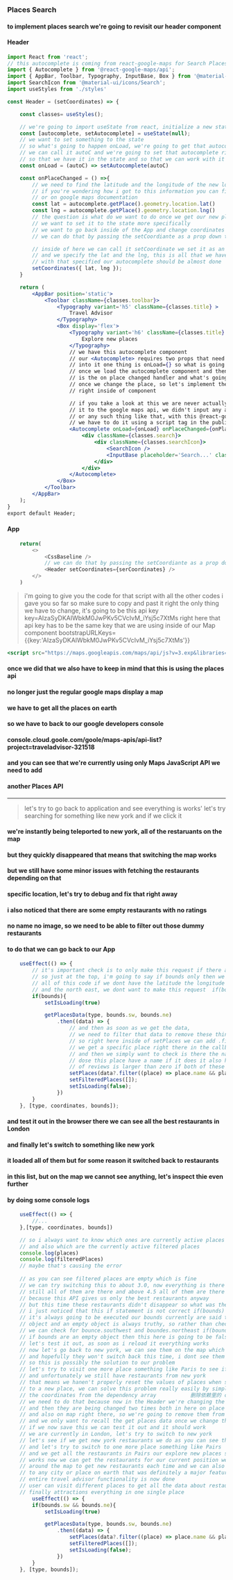 ### Places Search
#### to implement places search we're going to revisit our header component
#### Header
```jsx
import React from 'react';
// this autocomplete is coming from react-google-maps for Search Places
import { Autocomplete } from '@react-google-maps/api';
import { AppBar, Toolbar, Typography, InputBase, Box } from '@material-ui/core';
import SearchIcon from '@material-ui/icons/Search';
import useStyles from './styles'

const Header = (setCoordinates) => {

    const classes= useStyles();

    // we're going to import useState from react, initialize a new state field
    const [autocomplete, setAutocomplete] = useState(null);
    // we want to set something to the state 
    // so what's going to happen onLoad, we're going to get that autocomplete
    // we can call it autoC and we're going to set that autocomplete right in here
    // so that we have it in the state and so that we can work with it 
    const onLoad = (autoC) => setAutocomplete(autoC)

    const onPlaceChanged = () =>{
        // we need to find the latitude and the longitude of the new location
        // if you're wondering how i got to this information you can find it online
        // or on google maps documentation 
        const lat = autocomplete.getPlace().geometry.location.lat()
        const lng = autocomplete.getPlace().geometry.location.lng()
        // the question is what do we want to do once we get our new place
        // we want to set it to the state more specifically 
        // we want to go back inside of the App and change coordinates
        // we can do that by passing the setCoordiante as a prop down to the header

        // inside of here we can call it setCoordinate we set it as an object 
        // and we specify the lat and the lng, this is all that we have to do 
        // with that specified our autocomplete should be almost done
        setCoordinates({ lat, lng });
    } 

    return (
        <AppBar position='static'>
            <Toolbar className={classes.toolbar}>
                <Typography variant='h5' className={classes.title} > 
                    Travel Advisor
                </Typography>
                <Box display='flex'>
                    <Typography variant='h6' className={classes.title} > 
                        Explore new places
                    </Typography>
                    // we have this autocomplete component 
                    // our <Autocomplete> requires two props that need to be passed 
                    // into it one thing is onLoad={} so what is going to happen 
                    // once we load the autocomplete component and then second thing
                    // is the on place changed handler and what's going to happen 
                    // once we change the place, so let's implement these two functions
                    // right inside of component

                    // if you take a look at this we are never actually connecting
                    // it to the google maps api, we didn't input any api key 
                    // or any such thing like that, with this @react-google-maps/api
                    // we have to do it using a script tag in the public index.html
                    <Autocomplete onLoad={onLoad} onPlaceChanged={onPlaceChanged} >
                        <div className={classes.search}>
                            <div className={classes.searchIcon}>
                                <SearchIcon />
                                <InputBase placeholder='Search...' classes={{ root:classes.inputRoot. input: classes.inputInput }} />
                            </div>
                        </div>
                    </Autocomplete>
                </Box>
            </Toolbar>
        </AppBar>
    );
}
export default Header;

```
#### App
```js
    return(
        <>
            <CssBaseline />
            // we can do that by passing the setCoordiante as a prop down to the header
            <Header setCoordinates={serCoordinates} />
        </>
    )
```
> i'm going to give you the code for that script with all the other codes i gave you 
> so far so make sure to copy and past it right
> the only thing we have to change, it's going to be this api key
> key=AIzaSyDKAIWbkM0JwPKv5CVcIvM_iYsj5c7XtMs   right here 
> that api key has to be the same key that we are using inside of our Map component
> bootstrapURLKeys={{key:'AIzaSyDKAIWbkM0JwPKv5CVcIvM_iYsj5c7XtMs'}}  
```jsx
<script src="https://maps.googleapis.com/maps/api/js?v=3.exp&libraries=geometry,drawing,places&key=AIzaSyDKAIWbkM0JwPKv5CVcIvM_iYsj5c7XtMs"></script>
```

#### once we did that we also have to keep in mind that this is using the places api 
#### no longer just the regular google maps display a map 
#### we have to get all the places on earth
#### so we have to back to our google developers console  
#### console.cloud.goole.com/goole/maps-apis/api-list?project=traveladvisor-321518
#### and you can see that we're currently using only Maps JavaScript API we need to add
#### another Places API

--------------------------------------------------------------------------------
> let's try to go back to application and see everything is works'
> let's try searching for something like new york and if we click it 
#### we're instantly being teleported to new york, all of the restaruants on the map
#### but they quickly disappeared that means that switching the map works
#### but we still have some minor issues with fetching the restaurants depending on that
#### specific location, let's try to debug and fix that right away
#### i also noticed that there are some empty restaurants with no ratings
#### no name no image, so we need to be able to filter out those dummy restaurants
#### to do that we can go back to our App 
```js
    useEffect(() => {
        // it's important check is to only make this request if there are bounds
        // so just at the top, i'm going to say if bounds only then we want to do 
        // all of this code if we dont have the latitude the longitude the southwest
        // and the north east, we dont want to make this request  if(bounds) 
        if(bounds){
            setIsLoading(true)

            getPlacesData(type, bounds.sw, bounds.ne)
                .then((data) => {
                    // and then as soon as we get the data, 
                    // we need to filter that data to remove these things
                    // so right here inside of setPlaces we can add .filter()
                    // we get a specific place right there in the callback function
                    // and then we simply want to check is there the name 
                    // dose this place have a name if it does it also have the place. number
                    // of reviews is larger than zero if both of these conditions are true 
                    setPlaces(data?.filter((place) => place.name && place.num_reviews > 0));
                    setFilteredPlaces([]);
                    setIsLoading(false);
                })
        }
    }, [type, coordinates, bounds]);

```
#### and test it out in the browser there we can see all the best restaurants in London 
#### and finally let's switch to something like new york
#### it loaded all of them but for some reason it switched back to restaurants
#### in this list, but on the map we cannot see anything, let's inspect thie even further
#### by doing some console logs 

```js
    useEffect(() => {
        //...
    },[type, coordinates, bounds])

    // so i always want to know which ones are currently active places 
    // and also which are the currently active filtered places 
    console.log(places)
    console.log(filteredPlaces)
    // maybe that's causing the error
    
    // as you can see filtered places are empty which is fine
    // we can try switching this to about 3.0, now everything is there above 4.0 
    // still all of them are there and above 4.5 all of them are there 
    // because this API gives us only the best restaurants anyway
    // but this time these restaurants didn't disappear so what was the catch the last time
    // i just noticed that this if statement is not correct if(bounds)
    // it's always going to be executed our bounds currently are said to be an empty
    // object and an empty object is always truthy, so rather than checking for bounds
    // we can check for bounce.southwest and boundes.northeast if(bounds.sw && bounds.ne)
    // if bounds are an empty object then this here is going to be false 
    // let's test it out, as soon as i reload it everything works 
    // now let's go back to new york, we can see them on the map which works fine 
    // and hopefully they won't switch back this time, i dont see them switching back 
    // so this is possibly the solution to our problem 
    // let's try to visit one more place something like Paris to see if that workds
    // and unfortunately we still have restaurants from new york 
    // that means we hanen't properly reset the values of places when switching
    // to a new place, we can solve this problem really easily by simply removing
    // the coordinates from the dependency array           删除依赖里的 coordinates
    // we need to do that because now in the Header we're changing the coordinates 
    // and then they are being changed two times both in here on place changed 
    // and also on map right there, so we're going to remove them from the dependency here
    // and we only want to recall the get places data once we change the bounds 
    // if we now save this we can test it out and it should work
    // we are currently in London, let's try to switch to new york
    // let's see if we get new york restaurants we do as you can see they're all there
    // and let's try to switch to one more place something like Pairs
    // and we get all the restaurants in Pairs our explore new places search now completely 
    // works now we can get the restaurants for our current position we can move
    // around the map to get new restaurants each time and we can also use the search to get 
    // to any city or place on earth that was definitely a major feature 
    // entire travel advisor functionality is now done 
    // user can visit different places to get all the data about restaurants also hotels and 
    // finally attractions everything in one single place  
        useEffect(() => {
        if(bounds.sw && bounds.ne){
            setIsLoading(true)

            getPlacesData(type, bounds.sw, bounds.ne)
                .then((data) => {
                    setPlaces(data?.filter((place) => place.name && place.num_reviews > 0));
                    setFilteredPlaces([]);
                    setIsLoading(false);
                })
        }
    }, [type, bounds]);

```
